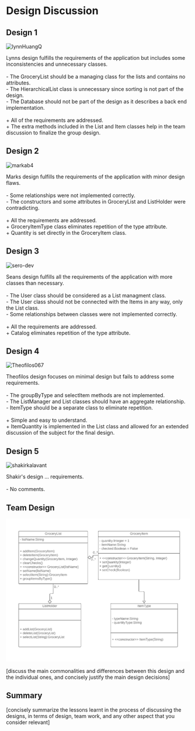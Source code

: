 ﻿# Design Discussion

## Design 1

![lynnHuangQ](../Design-Individual​/lynnHuangQ/design.png) 

Lynns design fulfills the requirements of the application but includes
some inconsistencies and unnecessary classes.
<br><br>
\- The GroceryList should be a managing class for the lists and contains no attributes.<br>
\- The HierarchicalList class is unnecessary since sorting is not part of the design.<br>
\- The Database should not be part of the design as it describes a back end implementation.<br>
<br>
\+ All of the requirements are addressed.<br>
\+ The extra methods included in the List and Item classes help in the team discussion to finalize the group design.

## Design 2
![markab4](../Design-Individual​/markab4/design.png)

Marks design fulfills the requirements of the application with minor
design flaws. 
<br><br>
\- Some relationships were not implemented correctly.<br>
\- The constructors and some attributes in GroceryList and ListHolder were contradicting.<br>
<br>
\+ All the requirements are addressed.<br>
\+ GroceryItemType class eliminates repetition of the type attribute.<br>
\+ Quantity is set directly in the GroceryItem class.<br>


## Design 3
![sero-dev](../Design-Individual​/sero-dev/design.png)

Seans design fulfills all the requirements of the application with 
more classes than necessary.
<br><br>
\- The User class should be considered as a List managment class.<br>
\- The User class should not be connected with the Items in any way, only the List class.<br>
\- Some relationships between classes were not implemented correctly.<br>
<br>
\+ All the requirements are addressed.<br>
\+ Catalog eliminates repetition of the type attribute.<br>


## Design 4
![Theofilos067](../Design-Individual​/Theofilos067/design.png)

Theofilos design focuses on minimal design but fails to address some 
requirements.
<br><br>
\- The groupByType and selectItem methods are not implemented.<br>
\- The ListManager and List classes should have an aggregate relationship.<br>
\- ItemType should be a separate class to eliminate repetition.<br>
<br>
\+ Simple and easy to understand.<br>
\+ ItemQuantity is implemented in the List class and allowed for an extended discussion of the subject for the final design.<br>


## Design 5
![shakirkalavant](../Design-Individual​/shakirkalavant/design.png)

Shakir's design ... 
requirements.
<br><br>
\- No comments.<br>


## Team Design
![Team](design-team.png)

[discuss the main commonalities and differences between this design and the individual ones, and concisely justify the main design decisions]
 

## Summary

[concisely summarize the lessons learnt in the process of discussing the designs, in terms of design, team work, and any other aspect that you consider relevant]
